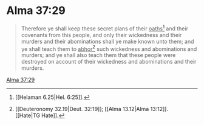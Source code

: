 # Alma 37:29

> Therefore ye shall keep these secret plans of their <u>oaths</u>[^a] and their covenants from this people, and only their wickedness and their murders and their abominations shall ye make known unto them; and ye shall teach them to <u>abhor</u>[^b] such wickedness and abominations and murders; and ye shall also teach them that these people were destroyed on account of their wickedness and abominations and their murders.

[Alma 37:29](https://www.churchofjesuschrist.org/study/scriptures/bofm/alma/37?lang=eng&id=p29#p29)


[^a]: [[Helaman 6.25|Hel. 6:25]].  
[^b]: [[Deuteronomy 32.19|Deut. 32:19]]; [[Alma 13.12|Alma 13:12]]. [[Hate|TG Hate]].  
